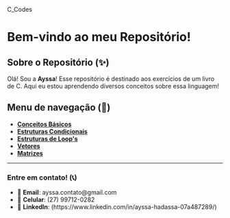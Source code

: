 <!DOCTYPE html>
<html lang="pt-br">
<head>
  <meta charset="UTF-8">
  <meta name="viewport" content="width=device-width, initial-scale=1.0">
</head>
<body>
  C_Codes
  <h1>Bem-vindo ao meu Repositório!</h1>

  <h2>Sobre o Repositório (✨)</h2>
  <p>Olá! Sou a <strong>Ayssa</strong>! Esse repositório é destinado aos exercícios de um livro de C. Aqui eu estou aprendendo diversos conceitos sobre essa linguagem!</p>

  <h2>Menu de navegação (📂)</h2>
  <ul>
    <li><a href="./Basicos"><strong>Conceitos Básicos</strong></a></li>
    <li><a href="./Condicional/"><strong>Estruturas Condicionais</strong></a></li>
    <li><a href="./Loops/"><strong>Estruturas de Loop's</strong></a></li>
    <li><a href="./Vetores/"><strong>Vetores</strong></a></li>
    <li><a href="./Matrizes/"><strong>Matrizes</strong></a></li>
  </ul>

  <hr>
  <h3>Entre em contato! (📞)</h3>
  <ul>
    <li>📧 <strong>Email</strong>: ayssa.contato@gmail.com</li>
    <li>📱 <strong>Celular</strong>: (27) 99712-0282</li>
    <li>🔗 <strong>LinkedIn</strong>: (https://www.linkedin.com/in/ayssa-hadassa-07a487289/)</li>
  </ul>
</body>
</html>
